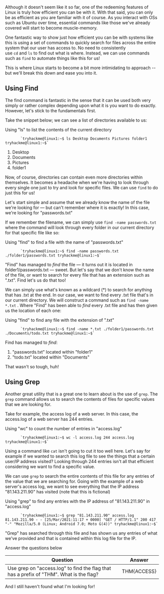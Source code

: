 Although it doesn't seem like it so far, one of the redeeming features of Linux is truly how efficient you can be with it. With that said, you can only be as efficient as you are familiar with it of course. As you interact with OSs such as Ubuntu over time, essential commands like those we've already covered will start to become muscle-memory.

One fantastic way to show just how efficient you can be with systems like this is using a set of commands to quickly search for files across the entire system that our user has access to. No need to consistently use `cd` and `ls` to find out what is where. Instead, we can use commands such as `find` to automate things like this for us!

This is where Linux starts to become a bit more intimidating to approach -- but we'll break this down and ease you into it.

## **Using Find**

The find command is fantastic in the sense that it can be used both very simply or rather complex depending upon what it is you want to do exactly. However, let's stick to the fundamentals first.

Take the snippet below; we can see a list of directories available to us:

Using "ls" to list the contents of the current directory

           `tryhackme@linux1:~$ ls Desktop Documents Pictures folder1 tryhackme@linux1:~$`

  

1. Desktop
2. Documents
3. Pictures
4. folder1

Now, of course, directories can contain even more directories within themselves. It becomes a headache when we're having to look through every single one just to try and look for specific files. We can use `find` to do just this for us!

Let's start simple and assume that we already know the name of the file we're looking for — but can't remember where it is exactly! In this case, we're looking for "passwords.txt"

If we remember the filename, we can simply use `find -name passwords.txt` where the command will look through every folder in our current directory for that specific file like so:

Using "find" to find a file with the name of "passwords.txt"

           `tryhackme@linux1:~$ find -name passwords.txt ./folder1/passwords.txt tryhackme@linux1:~$`

  

"Find" has managed to _find_ the file — it turns out it is located in folder1/passwords.txt — sweet. But let's say that we don't know the name of the file, or want to search for every file that has an extension such as ".txt". Find let's us do that too!

We can simply use what's known as a wildcard (*) to search for anything that has .txt at the end. In our case, we want to find every .txt file that's in our current directory. We will construct a command such as `find -name *.txt` . Where "Find" has been able to _find_ every .txt file and has then given us the location of each one:

Using "find" to find any file with the extension of ".txt"

           `tryhackme@linux1:~$ find -name *.txt ./folder1/passwords.txt ./Documents/todo.txt tryhackme@linux1:~$`

  

Find has managed to _find_:

1. "passwords.txt" located within "folder1"
2. "todo.txt" located within "Documents"

That wasn't so tough, huh!

  

## **Using Grep**

Another great utility that is a great one to learn about is the use of `grep`. The `grep` command allows us to search the contents of files for specific values that we are looking for.

Take for example, the access log of a web server. In this case, the access.log of a web server has 244 entries.

Using "wc" to count the number of entries in "access.log"

           `tryhackme@linux1:~$ wc -l access.log 244 access.log tryhackme@linux1:~$`

Using a command like `cat` isn't going to cut it too well here. Let's say for example if we wanted to search this log file to see the things that a certain user/IP address visited? Looking through 244 entries isn't all that efficient considering we want to find a specific value.

We can use `grep` to search the entire contents of this file for any entries of the value that we are searching for. Going with the example of a web server's access log, we want to see everything that the IP address "81.143.211.90" has visited (note that this is fictional)

Using "grep" to find any entries with the IP address of "81.143.211.90" in "access.log"

           `tryhackme@linux1:~$ grep "81.143.211.90" access.log 81.143.211.90 - - [25/Mar/2021:11:17 + 0000] "GET / HTTP/1.1" 200 417 "-" "Mozilla/5.0 (Linux; Android 7.0; Moto G(4))" tryhackme@linux1:~$`

"Grep" has searched through this file and has shown us any entries of what we've provided and that is contained within this log file for the IP.

Answer the questions below

| Question                                                                                | Answer |
| --------------------------------------------------------------------------------------- | ------ |
| Use grep on "access.log" to find the flag that has a prefix of "THM". What is the flag? | THM{ACCESS}       |


And I still haven't found what I'm looking for!

